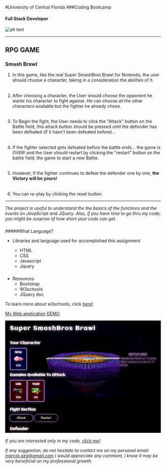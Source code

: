 #University of Central Florida
###Coding Bootcamp 
#### Full Stack Developer 
![alt text](https://portfolium1.cloudimg.io/s/crop/128x128/https://cdn.portfolium.com/ugcs3%2Fedu%2F9tDF4wvqRdewUvBbZ97x_PegasusBrightGold150x150.png "Logo Title Text 1")
- - - - - - - - - - - - - - - - - - - - - - - - - - - - - - - - - - - - - - - - -

## RPG GAME
### Smash Brawl


1. In this game, like the real Super SmashBros Brawl for Nintendo, the user should choose a character, taking in a consideration the abilities of it.
######
2. After choosing a character, the User should choose the opponent he wants his character to fight against. He can choose all the other characters available but the fighter he already chose. 
######
3. To Begin the fight, the User needs to click the "Attack" button on the Battle field, this attack button should be pressed until the defender has been defeated (if it hasn't been defeated before)...
######
4. If the fighter selected gets defeated before the battle ends... the game is OVER! and the User should restart by clicking the "restart" button on the battle field, the game to start a new Battle.
######
5. However, if the fighter continues to defeat the defender one by one, **the Victory will be yours!**
######
6. You can re-play by clicking the reset button.

- - - - - 
*The project is useful to understand the the basics of the functions and the events on JavaScript and JQuery. Also, if you have time to go thru my code, you might be surprise of how short your code can get.*
###

#####What Language?

*  Libraries and language used for accomplished this assignment 

    * HTML
    * CSS
    * Javascript
    * Jquery
###
* Resources
    * Bootstrap 
    * W3schools
    * JQuery doc 

To learn more about w3schools, click [here!](https://www.w3schools.com/)



[My Web application]( https://marciagzq.github.io/Smash-Brawl/.)
[DEMO](https://drive.google.com/file/d/1RuF2JDboaspr6HtVW6MTWIg7RiaTuzG9/view)


![This](./images/smash.png)

*If you are interested only in my code, [click me!](https://github.com/Marciagzq/Smash-Brawl)*

*If any suggestion, do not hesitate to contact me on my personal email: marcia.gzq@gmail.com
I would appreciate any comment, I know it may be very beneficial on my professional growth.*


